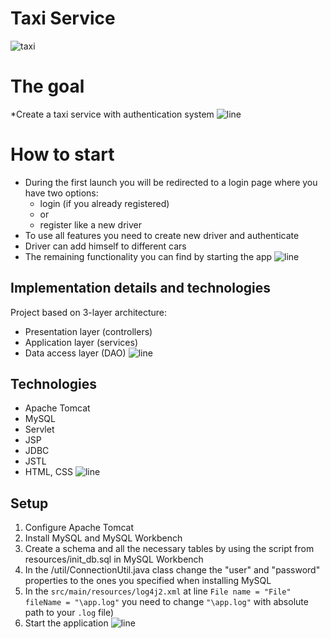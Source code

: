 # Taxi Service
![taxi](https://upload.wikimedia.org/wikipedia/commons/thumb/0/03/TAXI.jpg/800px-TAXI.jpg)

# The goal
*Create a taxi service with authentication system
![line](https://raw.githubusercontent.com/andreasbm/readme/master/assets/lines/rainbow.png)
# How to start
* During the first launch you will be redirected to a login page where you have two options:
    * login (if you already registered)
    * or
    * register like a new driver
* To use all features you need to create new driver and authenticate
* Driver can add himself to different cars
* The remaining functionality you can find by starting the app
![line](https://raw.githubusercontent.com/andreasbm/readme/master/assets/lines/rainbow.png)
## Implementation details and technologies
Project based on 3-layer architecture:
* Presentation layer (controllers)
* Application layer (services)
* Data access layer (DAO)
![line](https://raw.githubusercontent.com/andreasbm/readme/master/assets/lines/rainbow.png)
## Technologies 
* Apache Tomcat
* MySQL
* Servlet
* JSP
* JDBC
* JSTL
* HTML, CSS
![line](https://raw.githubusercontent.com/andreasbm/readme/master/assets/lines/rainbow.png)
## Setup
1. Configure Apache Tomcat
2. Install MySQL and MySQL Workbench
3. Create a schema and all the necessary tables by using the script from resources/init_db.sql in MySQL Workbench
4. In the /util/ConnectionUtil.java class change the "user" and "password" properties to the ones you specified when installing MySQL
5. In the `src/main/resources/log4j2.xml` at line
   `File name = "File" fileName = "\app.log"`
   you need to change `"\app.log"` with absolute path to your `.log` file)
6. Start the application
![line](https://raw.githubusercontent.com/andreasbm/readme/master/assets/lines/rainbow.png)
